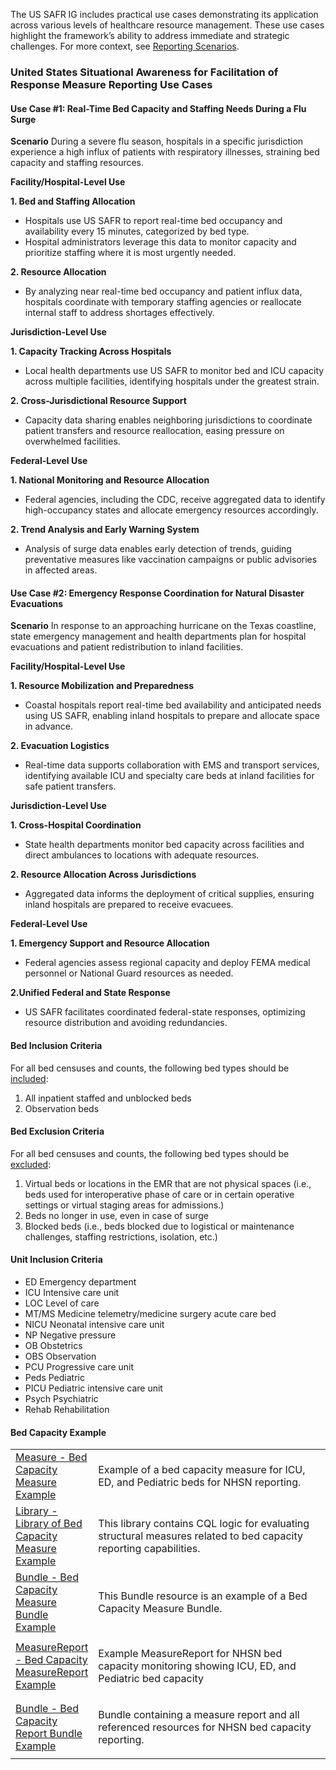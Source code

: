 The US SAFR IG includes practical use cases demonstrating its application across various levels of healthcare resource management. These use cases highlight the framework’s ability to address immediate and strategic challenges. For more context, see [Reporting Scenarios](specification.html).

### United States Situational Awareness for Facilitation of Response Measure Reporting Use Cases

#### Use Case #1: Real-Time Bed Capacity and Staffing Needs During a Flu Surge

**Scenario**
During a severe flu season, hospitals in a specific jurisdiction experience a high influx of patients with respiratory illnesses, straining bed capacity and staffing resources.

**Facility/Hospital-Level Use**

**1. Bed and Staffing Allocation**
- Hospitals use US SAFR to report real-time bed occupancy and availability every 15 minutes, categorized by bed type.
- Hospital administrators leverage this data to monitor capacity and prioritize staffing where it is most urgently needed.

**2. Resource Allocation**
- By analyzing near real-time bed occupancy and patient influx data, hospitals coordinate with temporary staffing agencies or reallocate internal staff to address shortages effectively.

**Jurisdiction-Level Use**

**1. Capacity Tracking Across Hospitals**
- Local health departments use US SAFR to monitor bed and ICU capacity across multiple facilities, identifying hospitals under the greatest strain.

**2. Cross-Jurisdictional Resource Support**
- Capacity data sharing enables neighboring jurisdictions to coordinate patient transfers and resource reallocation, easing pressure on overwhelmed facilities.

**Federal-Level Use**

**1. National Monitoring and Resource Allocation**
- Federal agencies, including the CDC, receive aggregated data to identify high-occupancy states and allocate emergency resources accordingly.

**2. Trend Analysis and Early Warning System**
- Analysis of surge data enables early detection of trends, guiding preventative measures like vaccination campaigns or public advisories in affected areas.

#### Use Case #2: Emergency Response Coordination for Natural Disaster Evacuations

**Scenario**
In response to an approaching hurricane on the Texas coastline, state emergency management and health departments plan for hospital evacuations and patient redistribution to inland facilities.

**Facility/Hospital-Level Use**

**1. Resource Mobilization and Preparedness**
- Coastal hospitals report real-time bed availability and anticipated needs using US SAFR, enabling inland hospitals to prepare and allocate space in advance.

**2. Evacuation Logistics**
- Real-time data supports collaboration with EMS and transport services, identifying available ICU and specialty care beds at inland facilities for safe patient transfers.

**Jurisdiction-Level Use**

**1. Cross-Hospital Coordination**
- State health departments monitor bed capacity across facilities and direct ambulances to locations with adequate resources.

**2. Resource Allocation Across Jurisdictions**
- Aggregated data informs the deployment of critical supplies, ensuring inland hospitals are prepared to receive evacuees.

**Federal-Level Use**

**1. Emergency Support and Resource Allocation**
- Federal agencies assess regional capacity and deploy FEMA medical personnel or National Guard resources as needed.

**2.Unified Federal and State Response**
- US SAFR facilitates coordinated federal-state responses, optimizing resource distribution and avoiding redundancies.

#### Bed Inclusion Criteria

For all bed censuses and counts, the following bed types should be <u>included</u>:
1. All inpatient staffed and unblocked beds
2. Observation beds

#### Bed Exclusion Criteria

For all bed censuses and counts, the following bed types should be <u>excluded</u>:
1. Virtual beds or locations in the EMR that are not physical spaces (i.e., beds used for interoperative phase of care or in certain operative settings or virtual staging areas for admissions.)
2. Beds no longer in use, even in case of surge
3. Blocked beds (i.e., beds blocked due to logistical or maintenance challenges, staffing restrictions, isolation, etc.) 


#### Unit Inclusion Criteria

- ED    Emergency department
- ICU   Intensive care unit
- LOC   Level of care
- MT/MS Medicine telemetry/medicine surgery acute care bed
- NICU  Neonatal intensive care unit
- NP    Negative pressure
- OB    Obstetrics
- OBS   Observation
- PCU   Progressive care unit
- Peds  Pediatric
- PICU  Pediatric intensive care unit
- Psych Psychiatric
- Rehab Rehabilitation

#### Bed Capacity Example
<table class="grid">
   <col style="width:20%" />
   <tbody>
      <tr>
         <td style="column-width:30%">
            <a href="Measure-BedCapacityMeasure.html" title="Measure/BedCapacityMeasure">Measure - Bed Capacity Measure
               Example</a>
         </td>
         <td>
            <p>Example of a bed capacity measure for ICU, ED, and Pediatric beds for NHSN reporting.</p>
         </td>
      </tr>
      <tr>
         <td style="column-width:30%">
            <a href="Library-BedCapacityLibrary.html" title="Library/BedCapacityLibrary">Library - Library of Bed
               Capacity Measure Example</a>
         </td>
         <td>
            <p>This library contains CQL logic for evaluating structural measures related to bed capacity reporting
               capabilities.</p>
         </td>
      </tr>
      <tr>
         <td style="column-width:30%">
            <a href="Bundle-BedCapacityMeasureBundle.html" title="Bundle/BedCapacityMeasureBundle">Bundle - Bed Capacity
               Measure Bundle Example</a>
         </td>
         <td>
            <p>This Bundle resource is an example of a Bed Capacity Measure Bundle.</p>
         </td>
      </tr>
      <tr>
         <td style="column-width:30%">
            <a href="MeasureReport-BedCapacityMeasureReport.html"
               title="MeasureReport/BedCapacityMeasureReport">MeasureReport - Bed Capacity MeasureReport Example</a>
         </td>
         <td>
            <p>Example MeasureReport for NHSN bed capacity monitoring showing ICU, ED, and Pediatric bed capacity</p>
         </td>
      </tr>      
      <tr>
         <td style="column-width:30%">
            <a href="Bundle-HospitalBedCapacityReportBundle.html" title="Bundle/HospitalBedCapacityReportBundle">Bundle
               - Bed Capacity Report Bundle Example</a>
         </td>
         <td>
            <p>Bundle containing a measure report and all referenced resources for NHSN bed capacity reporting.</p>
         </td>
      </tr>
   </tbody>
</table>